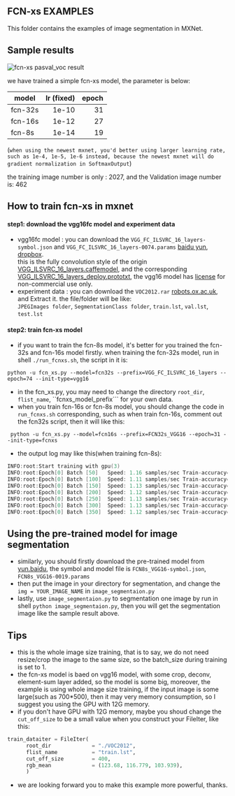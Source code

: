 FCN-xs EXAMPLES
---------------
This folder contains the examples of image segmentation in MXNet.

## Sample results
![fcn-xs pasval_voc result](https://github.com/dmlc/web-data/blob/master/mxnet/image/fcnxs-example-result.jpg)

we have trained a simple fcn-xs model, the parameter is below:

| model | lr (fixed) | epoch |
| ---- | ----: | ---------: |
| fcn-32s | 1e-10 | 31 |
| fcn-16s | 1e-12 | 27 |
| fcn-8s | 1e-14 | 19 |
(```when using the newest mxnet, you'd better using larger learning rate, such as 1e-4, 1e-5, 1e-6 instead, because the newest mxnet will do gradient normalization in SoftmaxOutput```)

the training image number is only : 2027, and the Validation image number is: 462  

## How to train fcn-xs in mxnet
#### step1: download the vgg16fc model and experiment data
* vgg16fc model : you can download the ```VGG_FC_ILSVRC_16_layers-symbol.json``` and ```VGG_FC_ILSVRC_16_layers-0074.params```   [baidu yun](http://pan.baidu.com/s/1bgz4PC), [dropbox](https://www.dropbox.com/sh/578n5cxej7ofd6m/AACuSeSYGcKQDi1GoB72R5lya?dl=0).  
this is the fully convolution style of the origin
[VGG_ILSVRC_16_layers.caffemodel](http://www.robots.ox.ac.uk/~vgg/software/very_deep/caffe/VGG_ILSVRC_16_layers.caffemodel), and the corresponding [VGG_ILSVRC_16_layers_deploy.prototxt](https://gist.github.com/ksimonyan/211839e770f7b538e2d8#file-vgg_ilsvrc_16_layers_deploy-prototxt), the vgg16 model has [license](http://creativecommons.org/licenses/by-nc/4.0/) for non-commercial use only.
* experiment data : you can download the ```VOC2012.rar```  [robots.ox.ac.uk](http://host.robots.ox.ac.uk/pascal/VOC/voc2012/VOCtrainval_11-May-2012.tar), and Extract it. the file/folder will be like:  
```JPEGImages folder```, ```SegmentationClass folder```, ```train.lst```, ```val.lst```, ```test.lst```

#### step2: train fcn-xs model
* if you want to train the fcn-8s model, it's better for you trained the fcn-32s and fcn-16s model firstly.
when training the fcn-32s model, run in shell ```./run_fcnxs.sh```, the script in it is:
```shell
python -u fcn_xs.py --model=fcn32s --prefix=VGG_FC_ILSVRC_16_layers --epoch=74 --init-type=vgg16
```
* in the fcn_xs.py, you may need to change the directory ```root_dir```, ```flist_name```, ``fcnxs_model_prefix``` for your own data.
* when you train fcn-16s or fcn-8s model, you should change the code in ```run_fcnxs.sh``` corresponding, such as when train fcn-16s, comment out the fcn32s script, then it will like this:
```shell
 python -u fcn_xs.py --model=fcn16s --prefix=FCN32s_VGG16 --epoch=31 --init-type=fcnxs
```
* the output log may like this(when training fcn-8s):
```c++
INFO:root:Start training with gpu(3)
INFO:root:Epoch[0] Batch [50]   Speed: 1.16 samples/sec Train-accuracy=0.894318
INFO:root:Epoch[0] Batch [100]  Speed: 1.11 samples/sec Train-accuracy=0.904681
INFO:root:Epoch[0] Batch [150]  Speed: 1.13 samples/sec Train-accuracy=0.908053
INFO:root:Epoch[0] Batch [200]  Speed: 1.12 samples/sec Train-accuracy=0.912219
INFO:root:Epoch[0] Batch [250]  Speed: 1.13 samples/sec Train-accuracy=0.914238
INFO:root:Epoch[0] Batch [300]  Speed: 1.13 samples/sec Train-accuracy=0.912170
INFO:root:Epoch[0] Batch [350]  Speed: 1.12 samples/sec Train-accuracy=0.912080
```

## Using the pre-trained model for image segmentation
* similarly, you should firstly download the pre-trained model from  [yun.baidu](http://pan.baidu.com/s/1bgz4PC), the symbol and model file is ```FCN8s_VGG16-symbol.json```, ```FCN8s_VGG16-0019.params```
* then put the image in your directory for segmentation, and change the ```img = YOUR_IMAGE_NAME``` in ```image_segmentaion.py```
* lastly, use ```image_segmentaion.py``` to segmentation one image by run in shell ```python image_segmentaion.py```, then you will get the segmentation image like the sample result above.

## Tips
* this is the whole image size training, that is to say, we do not need resize/crop the image to the same size, so the batch_size during training is set to 1.
* the fcn-xs model is baed on vgg16 model, with some crop, deconv, element-sum layer added, so the model is some big, moreover, the example is using whole image size training, if the input image is some large(such as 700*500), then it may very memory consumption, so I suggest you using the GPU with 12G memory.
* if you don't have GPU with 12G memory, maybe you shoud change the ```cut_off_size``` to be a small value when you construct your FileIter, like this:  
```python
train_dataiter = FileIter(
      root_dir             = "./VOC2012",
      flist_name           = "train.lst",
      cut_off_size         = 400,
      rgb_mean             = (123.68, 116.779, 103.939),
      )
```
* we are looking forward you to make this example more powerful, thanks.
